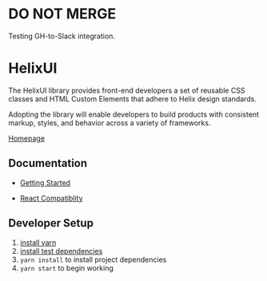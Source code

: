 # DO NOT MERGE
Testing GH-to-Slack integration.

# HelixUI
The HelixUI library provides front-end developers a set of reusable CSS classes and HTML Custom Elements that adhere to Helix design standards.

Adopting the library will enable developers to build products with consistent
markup, styles, and behavior across a variety of frameworks.

[Homepage](https://helixdesignsystem.github.io/helix-ui/)

## Documentation
 * [Getting Started](https://helixdesignsystem.github.io/helix-ui/guides/getting-started/)

 * [React Compatiblity](https://helixdesignsystem.github.io/helix-ui/guides/react-compatibility/)

## Developer Setup

1. [install yarn](https://yarnpkg.com/en/docs/install)
2. [install test dependencies](https://github.com/helixdesignsystem/helix-ui/wiki/Testing#system-requirements)
3. `yarn install` to install project dependencies
4. `yarn start` to begin working
